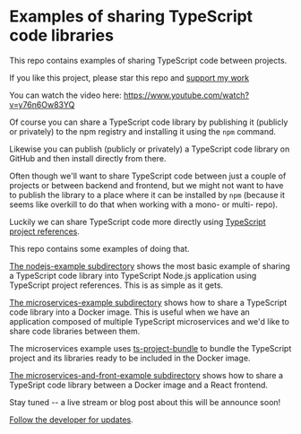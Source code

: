 # Examples of sharing TypeScript code libraries

This repo contains examples of sharing TypeScript code between projects.

If you like this project, please star this repo and [support my work](https://www.codecapers.com.au/about#support-my-work)

You can watch the video here: https://www.youtube.com/watch?v=y76n6Ow83YQ

Of course you can share a TypeScript code library by publishing it (publicly or privately) to the npm registry and installing it using the `npm` command.

Likewise you can publish (publicly or privately) a TypeScript code library on GitHub and then install directly from there.

Often though we'll want to share TypeScript code between just a couple of projects or between backend and frontend, but we might not want to have to publish the library to a place where it can be installed by `npm` (because it seems like overkill to do that when working with a mono- or multi- repo).

Luckily we can share TypeScript code more directly using [TypeScript project references](https://www.typescriptlang.org/docs/handbook/project-references.html).

This repo contains some examples of doing that.

[The nodejs-example subdirectory](./nodejs-example) shows the most basic example of sharing a TypeScript code library into TypeScript Node.js application using TypeScript project references. This is as simple as it gets.

[The microservices-example subdirectory](./microservices-example) shows how to share a TypeScript code library into a Docker image. This is useful when we have an application composed of multiple TypeScript microservices and we'd like to share code libraries between them.

The microservices example uses [ts-project-bundle](https://github.com/ashleydavis/ts-project-bundle) to bundle the TypeScript project and its libraries ready to be included in the Docker image.

[The microservices-and-front-example subdirectory](./microservices-and-frontend-example) shows how to share a TypeSript code library between a Docker image and a React frontend.

Stay tuned -- a live stream or blog post about this will be announce soon!

[Follow the developer for updates](https://twitter.com/codecapers).
